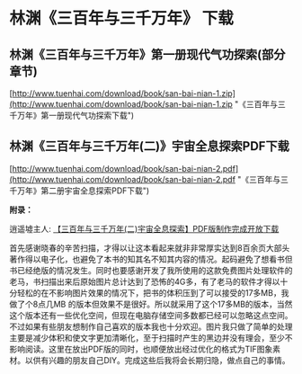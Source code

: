 # 林渊《三百年与三千万年》 下载

## 林渊《三百年与三千万年》第一册现代气功探索(部分章节)

[http://www.tuenhai.com/download/book/san-bai-nian-1.zip](http://www.tuenhai.com/download/book/san-bai-nian-1.zip "《三百年与三千万年》第一册现代气功探索下载")

## 林渊《三百年与三千万年(二)》宇宙全息探索PDF下载

[http://www.tuenhai.com/download/book/san-bai-nian-2.pdf](http://www.tuenhai.com/download/book/san-bai-nian-2.pdf "《三百年与三千万年》第二册宇宙全息探索PDF下载")


**附录：**

逍遥墟主人: [【三百年与三千万年(二)宇宙全息探索】PDF版制作完成开放下载](http://bbs.qgren.com/thread-34472-1-1.html)

首先感谢晓春的辛苦扫描，才得以让这本看起来就非非常厚实达到8百余页大部头著作得以电子化，也避免了本书的知其名不知其内容的情况。起码避免了想看书但书已经绝版的情况发生。同时也要感谢开发了我所使用的这款免费图片处理软件的老马，书扫描出来后原始图片总计达到了恐怖的4G多，有了老马的软件才得以十分轻松的在不影响图片效果的情况下，把书的体积压到了可以接受的17多MB，我做了个8点几MB 的版本但效果不是很好。所以就采用了这个17多MB的版本，当然这个版本还有一些优化空间，但现在电脑存储空间多数都已经可以忽略这点空间。不过如果有些朋友想制作自己喜欢的版本我也十分欢迎。图片我只做了简单的处理主要是减少体积和使文字更加清晰化，至于扫描时产生的黑边并没有理会，至少不影响阅读。这里在放出PDF版的同时，也顺便放出经过优化的格式为TIF图象素材。以供有兴趣的朋友自己DIY。完成这些后我将会长期归隐，做点自己的事情。